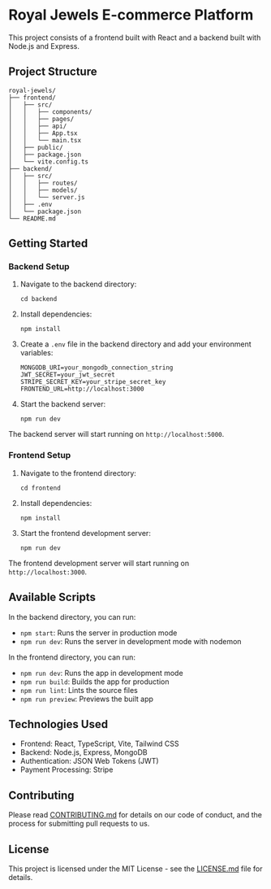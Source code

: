# Royal Jewels E-commerce Platform

This project consists of a frontend built with React and a backend built with Node.js and Express.

## Project Structure

```
royal-jewels/
├── frontend/
│   ├── src/
│   │   ├── components/
│   │   ├── pages/
│   │   ├── api/
│   │   ├── App.tsx
│   │   └── main.tsx
│   ├── public/
│   ├── package.json
│   └── vite.config.ts
├── backend/
│   ├── src/
│   │   ├── routes/
│   │   ├── models/
│   │   └── server.js
│   ├── .env
│   └── package.json
└── README.md
```

## Getting Started

### Backend Setup

1. Navigate to the backend directory:
   ```
   cd backend
   ```

2. Install dependencies:
   ```
   npm install
   ```

3. Create a `.env` file in the backend directory and add your environment variables:
   ```
   MONGODB_URI=your_mongodb_connection_string
   JWT_SECRET=your_jwt_secret
   STRIPE_SECRET_KEY=your_stripe_secret_key
   FRONTEND_URL=http://localhost:3000
   ```

4. Start the backend server:
   ```
   npm run dev
   ```

The backend server will start running on `http://localhost:5000`.

### Frontend Setup

1. Navigate to the frontend directory:
   ```
   cd frontend
   ```

2. Install dependencies:
   ```
   npm install
   ```

3. Start the frontend development server:
   ```
   npm run dev
   ```

The frontend development server will start running on `http://localhost:3000`.

## Available Scripts

In the backend directory, you can run:

- `npm start`: Runs the server in production mode
- `npm run dev`: Runs the server in development mode with nodemon

In the frontend directory, you can run:

- `npm run dev`: Runs the app in development mode
- `npm run build`: Builds the app for production
- `npm run lint`: Lints the source files
- `npm run preview`: Previews the built app

## Technologies Used

- Frontend: React, TypeScript, Vite, Tailwind CSS
- Backend: Node.js, Express, MongoDB
- Authentication: JSON Web Tokens (JWT)
- Payment Processing: Stripe

## Contributing

Please read [CONTRIBUTING.md](CONTRIBUTING.md) for details on our code of conduct, and the process for submitting pull requests to us.

## License

This project is licensed under the MIT License - see the [LICENSE.md](LICENSE.md) file for details.